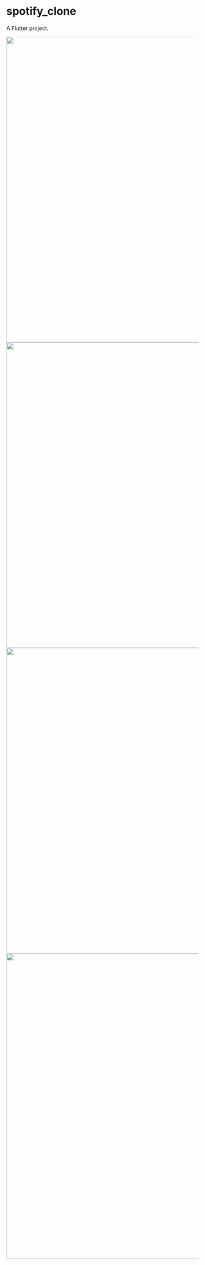 # spotify_clone

A Flutter project.

<img src="assets\screenshots\screenshot1.png" width="800px" alt="">
<img src="assets\screenshots\screenshot2.png" width="800px" alt="">
<img src="assets\screenshots\screenshot3.png" width="800px" alt="">
<img src="assets\screenshots\screenshot4.png" width="800px" alt="">

